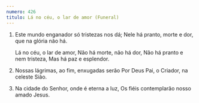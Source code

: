 ```yaml
---
numero: 426
titulo: Lá no céu, o lar de amor (Funeral)
---
```

1. Este mundo enganador só tristezas nos dá;
   Nele há pranto, morte e dor, que na glória não há.

   Lá no céu, o lar de amor,
   Não há morte, não há dor,
   Não há pranto e nem tristeza,
   Mas há paz e esplendor.

2. Nossas lágrimas, ao fim, enxugadas serão
   Por Deus Pai, o Criador, na celeste Sião.

3. Na cidade do Senhor, onde é eterna a luz,
   Os fiéis contemplarão nosso amado Jesus.
